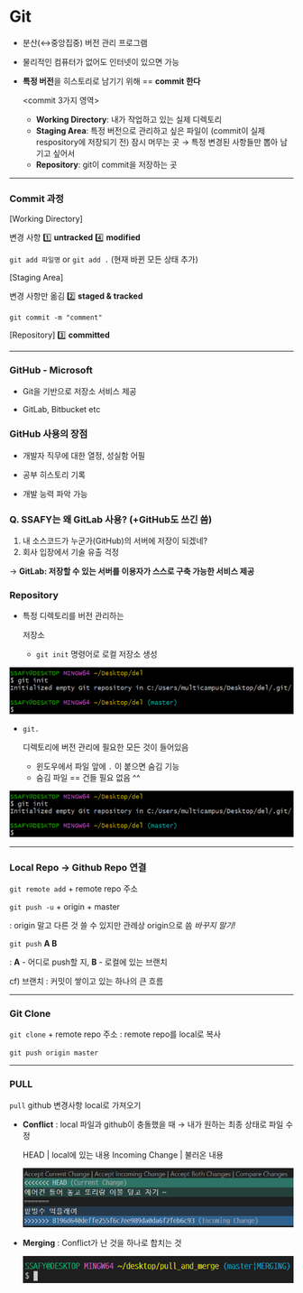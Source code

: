 # Git

- 분산(↔중앙집중) 버전 관리 프로그램

- 물리적인 컴퓨터가 없어도 인터넷이 있으면 가능

- **특정 버전**을 히스토리로 남기기 위해 == **commit 한다**

  <commit 3가지 영역>

  - **Working Directory**: 내가 작업하고 있는 실제 디렉토리
  - **Staging Area**: 특정 버전으로 관리하고 싶은 파일이 (commit이 실제 respository에 저장되기 전) 잠시 머무는 곳 → 특정 변경된 사항들만 뽑아 남기고 싶어서
  - **Repository**: git이 commit을 저장하는 곳

---

### Commit 과정

[Working Directory]

변경 사항 1️⃣ **untracked** 4️⃣ **modified**

`git add 파일명` or `git add .` (현재 바뀐 모든 상태 추가)

[Staging Area]

변경 사항만 옮김 2️⃣ **staged & tracked**

`git commit -m "comment"`

[Repository] 3️⃣ **committed**

---

### GitHub - Microsoft

- Git을 기반으로 저장소 서비스 제공

- GitLab, Bitbucket etc

### GitHub 사용의 장점

- 개발자 직무에 대한 열정, 성실함 어필

- 공부 히스토리 기록

- 개발 능력 파악 가능

### Q. SSAFY는 왜 GitLab 사용? (+GitHub도 쓰긴 씀)

1. 내 소스코드가 누군가(GitHub)의 서버에 저장이 되겠네?
2. 회사 입장에서 기술 유출 걱정

→ **GitLab: 저장할 수 있는 서버를 이용자가 스스로 구축 가능한 서비스 제공**

### Repository

- 특정 디렉토리를 버전 관리하는

  저장소

  - `git init` 명령어로 로컬 저장소 생성

![Untitled](Git/README.assets/Untitled-16578586192994.png)

- `git.`

  디렉토리에 버전 관리에 필요한 모든 것이 들어있음

  - 윈도우에서 파일 앞에 `.` 이 붙으면 숨김 기능
  - 숨김 파일 == 건들 필요 없음 ^^

![Untitled](Git/README.assets/Untitled-16578586192994.png)

---

### Local Repo → Github Repo 연결

`git remote add` + remote repo 주소

`git push -u` + origin + master

: origin 말고 다른 것 쓸 수 있지만 관례상 origin으로 씀 _바꾸지 말기!_

`git push` **A B**

: **A** - 어디로 push할 지, **B** - 로컬에 있는 브랜치

cf) 브랜치 : 커밋이 쌓이고 있는 하나의 큰 흐름

---

### Git Clone

`git clone` + remote repo 주소 : remote repo를 local로 복사

`git push origin master`

---

### PULL

`pull` github 변경사항 local로 가져오기

- **Conflict** : local 파일과 github이 충돌했을 때 → 내가 원하는 최종 상태로 파일 수정

  HEAD | local에 있는 내용 Incoming Change | 불러온 내용

  ![Untitled](Git/README.assets/Untitled.png)

- **Merging** : Conflict가 난 것을 하나로 합치는 것

  ![Untitled](Git/README.assets/11)
